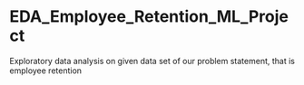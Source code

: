 # EDA_Employee_Retention_ML_Project
Exploratory data analysis on given data set of our problem statement, that is employee retention
